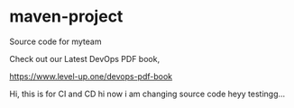 # maven-project
Source code for myteam

Check out our Latest DevOps PDF book,

https://www.level-up.one/devops-pdf-book

Hi, this is for CI and CD
hi now i am changing source code
heyy
testingg...
